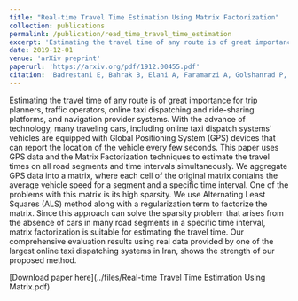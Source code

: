 ```yaml
---
title: "Real-time Travel Time Estimation Using Matrix Factorization"
collection: publications
permalink: /publication/read_time_travel_time_estimation
excerpt: 'Estimating the travel time of any route is of great importance for trip planners, traffic operators, online taxi dispatching and ride-sharing platforms, and navigation provider systems. With the advance of technology, many traveling cars, including online taxi dispatch systems vehicles are equipped with Global Positioning System (GPS) devices that can report the location of the vehicle every few seconds. This paper uses GPS data and the Matrix Factorization techniques to estimate the travel times on all road segments and time intervals simultaneously. We aggregate GPS data into a matrix, where each cell of the original matrix contains the average vehicle speed for a segment and a specific time interval. One of the problems with this matrix is its high sparsity. We use Alternating Least Squares (ALS) method along with a regularization term to factorize the matrix. Since this approach can solve the sparsity problem that arises from the absence of cars in many road segments in a specific time interval, matrix factorization is suitable for estimating the travel time. Our comprehensive evaluation results using real data provided by one of the largest online taxi dispatching systems in Iran, shows the strength of our proposed method.'
date: 2019-12-01
venue: 'arXiv preprint'
paperurl: 'https://arxiv.org/pdf/1912.00455.pdf'
citation: 'Badrestani E, Bahrak B, Elahi A, Faramarzi A, Golshanrad P, Monsefi AK, Mahini H, Zirak A. Real-time travel time estimation using matrix factorization. arXiv preprint arXiv:1912.00455. 2019 Dec 1.'
---
```


Estimating the travel time of any route is of great importance for trip planners, traffic operators, online taxi dispatching and ride-sharing platforms, and navigation provider systems. With the advance of technology, many traveling cars, including online taxi dispatch systems' vehicles are equipped with Global Positioning System (GPS) devices that can report the location of the vehicle every few seconds. This paper uses GPS data and the Matrix Factorization techniques to estimate the travel times on all road segments and time intervals simultaneously. We aggregate GPS data into a matrix, where each cell of the original matrix contains the average vehicle speed for a segment and a specific time interval. One of the problems with this matrix is its high sparsity. We use Alternating Least Squares (ALS) method along with a regularization term to factorize the matrix. Since this approach can solve the sparsity problem that arises from the absence of cars in many road segments in a specific time interval, matrix factorization is suitable for estimating the travel time. Our comprehensive evaluation results using real data provided by one of the largest online taxi dispatching systems in Iran, shows the strength of our proposed method.

[Download paper here](../files/Real-time Travel Time Estimation Using Matrix.pdf)